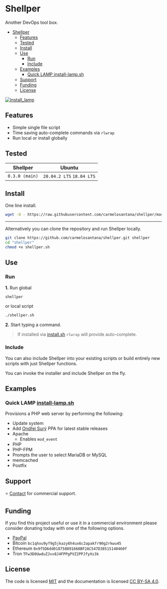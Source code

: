 # Shellper

Another DevOps tool box.

- [Shellper](#shellper)
  - [Features](#features)
  - [Tested](#tested)
  - [Install](#install)
  - [Use](#use)
    - [Run](#run)
    - [Include](#include)
  - [Examples](#examples)
    - [Quick LAMP install-lamp.sh](#quick-lamp-install-lampsh)
  - [Support](#support)
  - [Funding](#funding)
  - [License](#license)

[![install_lamp](https://raw.githubusercontent.com/carmelosantana/shellper-assets/master/install-lamp-v0.12.gif)](https://www.youtube.com/watch?v=RiqMoP9DCSU)

## Features

- Simple single file script
- Time saving auto-complete commands via `rlwrap`
- Run local or install globally

## Tested

| Shellper       | Ubuntu                    |
| -------------- | ------------------------- |
| `0.3.0 (main)` | `20.04.2 LTS` `18.04 LTS` |

## Install

One line install.

```bash
wget -O - https://raw.githubusercontent.com/carmelosantana/shellper/master/install.sh | bash
```

---

Alternatively you can clone the repository and run Shellper locally.

```bash
git clone https://github.com/carmelosantana/shellper.git shellper
cd "shellper"
chmod +x shellper.sh
```

## Use

### Run

**1.** Run global

```bash
shellper
```

or local script

```bash
./shellper.sh
```

**2.** Start typing a command.
  
> If installed via [install.sh](install.sh) `rlwrap` will provide auto-complete.

### Include

You can also include Shellper into your existing scripts or build entirely new scripts with just Shellper functions.

You can invoke the installer and include Shellper on the fly.

## Examples

### Quick LAMP [install-lamp.sh](examples/install-lamp.sh)

Provisions a PHP web server by performing the following:

- Update system
- Add [Ondřej Surý](https://launchpad.net/~ondrej/+archive/ubuntu/php/) PPA for latest stable releases
- Apache
  - Enables `mod_event`
- PHP
- PHP-FPM
- Prompts the user to select MariaDB or MySQL
- memcached
- Postfix

## Support

⭐ [Contact](https://github.com/carmelosantana/) for commercial support.

## Funding

If you find this project useful or use it in a commercial environment please consider donating today with one of the following options.

- [PayPal](https://www.paypal.com/donate?hosted_button_id=5RKFT8CT6DAVE)
- Bitcoin `bc1qhxu9yf9g5jkazy6h4ux6c2apakfr90g2rkwu45`
- Ethereum `0x9f5D6dd018758891668BF2AC547D38515140460f`
- Tron `TFw3D8UwduZJvx8J4FPPgPVZ2PPJfyXs3k`

## License

The code is licensed [MIT](https://opensource.org/licenses/MIT) and the documentation is licensed [CC BY-SA 4.0](https://creativecommons.org/licenses/by-sa/4.0/).
